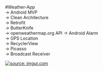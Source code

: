 #Weather-App </br>
-> Android MVP </br>
-> Clean Architecture </br> 
-> Retrofit </br>
-> ButterKnife </br>
-> openweathermap.org API 
-> Android Alarm </br>
-> GPS Location </br>
-> RecyclerView </br>
-> Picasso  </br>
-> Broadcast Receiver </br>


<a href="https://imgur.com/hkl3LS7"><img src="https://i.imgur.com/hkl3LS7.png" title="source: imgur.com" /></a>
